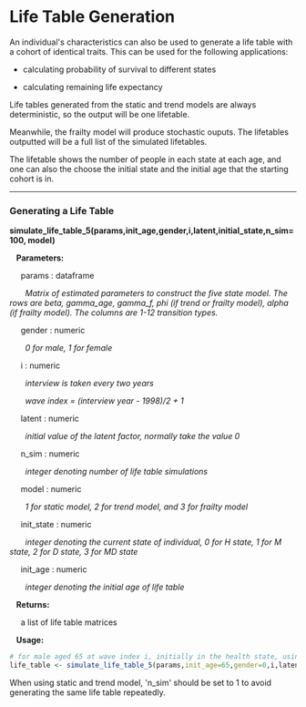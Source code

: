 # Life Table Generation

An individual's characteristics can also be used to generate a life table with a cohort of identical
traits. This can be used for the following applications:

* calculating probability of survival to different states

* calculating remaining life expectancy 

Life tables generated from the static and trend models are always deterministic, so the output will be one lifetable.

Meanwhile, the frailty model will produce stochastic ouputs. The lifetables outputted will be 
a full list of the simulated lifetables. 

The lifetable shows the number of people in each state at each age, and one can also the choose
the initial state and the initial age that the starting cohort is in.

--- 

### Generating a Life Table

**simulate_life_table_5(params,init_age,gender,i,latent,initial_state,n_sim=100, model)**

&nbsp;&nbsp; **Parameters:**

&nbsp;&nbsp;&nbsp;&nbsp; params : dataframe

&nbsp;&nbsp;&nbsp;&nbsp;&nbsp;&nbsp; *Matrix of estimated parameters to construct the five  state model. The rows are beta, gamma_age, gamma_f, phi (if trend or frailty model), alpha (if frailty model). The columns are 1-12 transition types.*

&nbsp;&nbsp;&nbsp;&nbsp; gender : numeric

&nbsp;&nbsp;&nbsp;&nbsp;&nbsp;&nbsp; *0 for male, 1 for female*

&nbsp;&nbsp;&nbsp;&nbsp; i : numeric

&nbsp;&nbsp;&nbsp;&nbsp;&nbsp;&nbsp; *interview is taken every two years* 

&nbsp;&nbsp;&nbsp;&nbsp;&nbsp;&nbsp; *wave index = (interview year - 1998)/2 + 1* 

&nbsp;&nbsp;&nbsp;&nbsp; latent : numeric

&nbsp;&nbsp;&nbsp;&nbsp;&nbsp;&nbsp; *initial value of the latent factor, normally take the value 0*

&nbsp;&nbsp;&nbsp;&nbsp; n_sim : numeric

&nbsp;&nbsp;&nbsp;&nbsp;&nbsp;&nbsp; *integer denoting number of life table simulations*

&nbsp;&nbsp;&nbsp;&nbsp; model : numeric

&nbsp;&nbsp;&nbsp;&nbsp;&nbsp;&nbsp; *1 for static model, 2 for trend model, and 3 for frailty model*

&nbsp;&nbsp;&nbsp;&nbsp; init_state : numeric

&nbsp;&nbsp;&nbsp;&nbsp;&nbsp;&nbsp; *integer denoting the current state of individual, 0 for H state, 1 for M state, 2 for D state, 3 for MD state*

&nbsp;&nbsp;&nbsp;&nbsp; init_age : numeric

&nbsp;&nbsp;&nbsp;&nbsp;&nbsp;&nbsp; *integer denoting the initial age of life table*

&nbsp;&nbsp; **Returns:**

&nbsp;&nbsp;&nbsp;&nbsp; a list of life table matrices

&nbsp;&nbsp; **Usage:**

```r
# for male aged 65 at wave index i, initially in the health state, using the frailty model with parameters 'params'
life_table <- simulate_life_table_5(params,init_age=65,gender=0,i,latent,initial_state=0,n_sim=100, model=3)
```

When using static and trend model, 'n_sim' should be set to 1 to avoid generating the same life table repeatedly. 